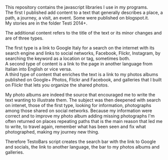 This repository contains the javascript libraries I use in my programs.  
The first I published add content to a text that generally describes a place, a path, a journey, a visit, an event. Some were published on blogspot.it.  
My stories are in the folder Testi 2014+.

The additional content refers to the title of the text or its minor changes and are of three types.

The first type is a link to Google Italy for a search on the internet with its search engine and links to social networks, Facebook, Flickr, Instagram, by searching the keyword as a location or tag, sometimes both.  
A second type of content is a link to the page in another language from Italian into English or vice versa.  
A third type of content that enriches the text is a link to my photos albums published on Google+ Photos, Flickr and Facebook, and galleries that I built on Flickr that lets you organize the shared photos.

My photo albums are indeed the source that encouraged me to write the text wanting to illustrate them. The subject was then deepened with search on intenet, those of the first type, looking for information, photographs among those shared on social networks.
Because my information were correct and to improve my photo album adding missing photographs I'm often returned on places repeating paths that is the main reason that led me to write, to travel again, remember what has been seen and fix what photographed, making my journey new thing.  

Therefore TestoBars script creates the search bar with the link to Google and socials, the link to another language, the bar to my photos albums and galleries.





